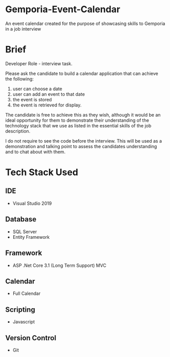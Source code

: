 # Gemporia-Event-Calendar
An event calendar created for the purpose of showcasing skills to Gemporia in a job interview
# Brief
Developer Role - interview task.

Please ask the candidate to build a calendar application that can achieve the following:

1) user can choose a date
2) user can add an event to that date
3) the event is stored
4) the event is retrieved for display.

The candidate is free to achieve this as they wish, although it would be an ideal opportunity for them to demonstrate their understanding of the technology stack that we use as listed in the essential skills of the job description.

I do not require to see the code before the interview.  This will be used as a demonstration and talking point to assess the candidates understanding and to chat about with them.
# Tech Stack Used
## IDE
- Visual Studio 2019
## Database
- SQL Server
- Entity Framework
## Framework
- ASP .Net Core 3.1 (Long Term Support) MVC
## Calendar
- Full Calendar
## Scripting
- Javascript
## Version Control
- Git
